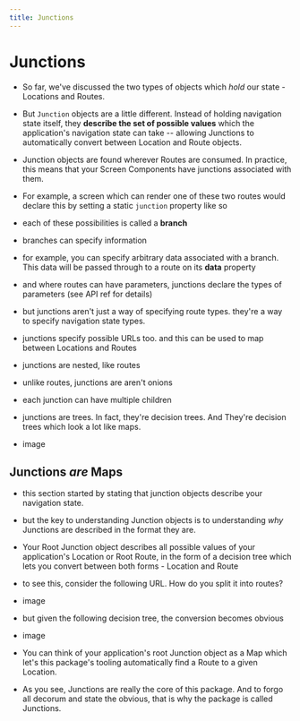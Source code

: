 ```yaml
---
title: Junctions
---
```


# Junctions

- So far, we've discussed the two types of objects which *hold* our state - Locations and Routes.
- But `Junction` objects are a little different. Instead of holding navigation state itself, they **describe the set of possible values** which the application's navigation state can take -- allowing Junctions to automatically convert between Location and Route objects.

- Junction objects are found wherever Routes are consumed. In practice, this means that your Screen Components have junctions associated with them. 
- For example, a screen which can render one of these two routes would declare this by setting a static `junction` property like so

- each of these possibilities is called a **branch**
- branches can specify information
- for example, you can specify arbitrary data associated with a branch. This data will be passed through to a route on its **data** property
- and where routes can have parameters, junctions declare the types of parameters (see API ref for details)

- but junctions aren't just a way of specifying route types. they're a way to specify navigation state types.
- junctions specify possible URLs too. and this can be used to map between Locations and Routes

- junctions are nested, like routes
- unlike routes, junctions are aren't onions
- each junction can have multiple children
- junctions are trees. In fact, they're decision trees. And They're decision trees which look a lot like maps.

- image

## Junctions *are* Maps

- this section started by stating that junction objects describe your navigation state.
- but the key to understanding Junction objects is to understanding *why* Junctions are described in the format they are.
- Your Root Junction object describes all possible values of your application's Location or Root Route, in the form of a decision tree which lets you convert between both forms - Location and Route
- to see this, consider the following URL. How do you split it into routes?
- image
- but given the following decision tree, the conversion becomes obvious
- image

- You can think of your application's root Junction object as a Map which let's this package's tooling automatically find a Route to a given Location.
- As you see, Junctions are really the core of this package. And to forgo all decorum and state the obvious, that is why the package is called Junctions.

